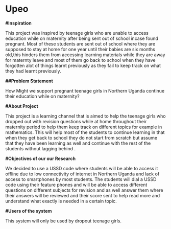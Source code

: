 # Upeo
****#Inspiration****

This project was inspired by teenage girls who are unable to access education while on maternity after being sent out of school incase found pregnant. Most of these students are sent out of school where they are supposed to stay at home for one year until their babies are six months old,this hinders them from accessing learning materials while they are away for maternty leave and most of them go back to school when they have forgotten alot of things learnt previously as they fail to keep track on what they had learnt previously.

**##Problem Statement**

How Might we support pregnant teenage girls in Northern Uganda continue their education while on maternity?

****#About Project****

This project is a learning channel that is aimed to help the teenage girls who dropped out with revision questions while at home throughout their maternity period to help them keep track on different topics for example in mathematics. This will help most of the students to continue learning in that when they get back to school they do not start from scratch but assume that they have been learning as well and continue with the rest of the students without lagging behind .

**#Objectives of our our Research**


We decided to use a USSD code where students will be able to access it offline due to low connectivity of internet in Northern Uganda and lack of access to smartphones by most students. The students  will dial a USSD code using their feature phones and will be able to access different questions on different subjects for revision and as well answer them where their answers will be reviewed and their score sent to help read more and understand what exactly is needed in a certain topic.

**#Users of the system**

This system will only be used by dropout teenage girls.
